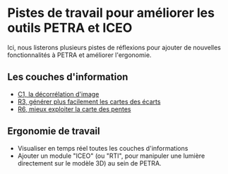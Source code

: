 # Pistes de travail pour améliorer les outils PETRA et ICEO

Ici, nous listerons plusieurs pistes de réflexions pour ajouter de nouvelles fonctionnalités à PETRA et améliorer l'ergonomie.

## Les couches d'information
+ [C1, la décorrélation d'image](https://github.com/valiGrimO/PETRA/blob/main/roadmap/C1_imageDecorrelation.md#c1-d%C3%A9corr%C3%A9lation-dimage)
+ [R3, générer plus facilement les cartes des écarts](https://github.com/valiGrimO/PETRA/blob/main/roadmap/R3_DeviationMap.md)
+ [R6, mieux exploiter la carte des pentes]()

## Ergonomie de travail
+ Visualiser en temps réel toutes les couches d'informations
+ Ajouter un module "ICEO" (ou "RTI", pour manipuler une lumière directement sur le modèle 3D) au sein de PETRA.
